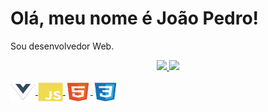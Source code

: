 # Olá, meu nome é João Pedro!
<p>Sou desenvolvedor Web.</p>

<div align="center">
  <a href="https://github.com/joaopedrofcl">
  <img height="180em" src="https://github-readme-stats.vercel.app/api?username=joaopedrofcl&show_icons=true&theme=dracula&include_all_commits=true&count_private=true"/>
  <img height="180em" src="https://github-readme-stats.vercel.app/api/top-langs/?username=joaopedrofcl&layout=compact&langs_count=7&theme=dracula"/>
</div>
<div style="display: inline_block"><br>
<img align="center" alt="Joao-VueJs" height="30" width="40" src="https://raw.githubusercontent.com/devicons/devicon/master/icons/vuejs/vuejs-plain.svg">
  <img align="center" alt="Joao-Js" height="30" width="40" src="https://raw.githubusercontent.com/devicons/devicon/master/icons/javascript/javascript-plain.svg">
  <img align="center" alt="Joao-HTML" height="30" width="40" src="https://raw.githubusercontent.com/devicons/devicon/master/icons/html5/html5-original.svg">
  <img align="center" alt="Joao-CSS" height="30" width="40" src="https://raw.githubusercontent.com/devicons/devicon/master/icons/css3/css3-original.svg">
 
  
